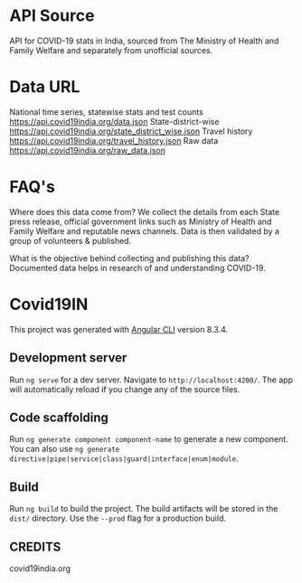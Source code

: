 # API Source

API for COVID-19 stats in India, sourced from The Ministry of Health and Family Welfare and separately from unofficial sources.

# Data	URL
National time series, statewise stats and test counts	https://api.covid19india.org/data.json
State-district-wise	https://api.covid19india.org/state_district_wise.json
Travel history	https://api.covid19india.org/travel_history.json
Raw data	https://api.covid19india.org/raw_data.json

# FAQ's

Where does this data come from?
We collect the details from each State press release, official government links such as Ministry of Health and Family Welfare and reputable news channels. Data is then validated by a group of volunteers & published.

What is the objective behind collecting and publishing this data? 
Documented data helps in research of and understanding COVID-19.


# Covid19IN

This project was generated with [Angular CLI](https://github.com/angular/angular-cli) version 8.3.4.

## Development server

Run `ng serve` for a dev server. Navigate to `http://localhost:4200/`. The app will automatically reload if you change any of the source files.

## Code scaffolding

Run `ng generate component component-name` to generate a new component. You can also use `ng generate directive|pipe|service|class|guard|interface|enum|module`.

## Build

Run `ng build` to build the project. The build artifacts will be stored in the `dist/` directory. Use the `--prod` flag for a production build.


## CREDITS

covid19india.org
